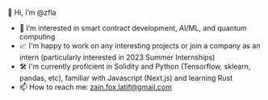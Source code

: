 👋 Hi, I’m @zfla
- 👀 I’m interested in smart contract development, AI/ML, and quantum computing
- 📈 I'm happy to work on any interesting projects or join a company as an intern (particularly interested in 2023 Summer Internships)
- 🛠️ I'm currently proficient in Solidity and Python (Tensorflow, sklearn, pandas, etc), familiar with Javascript (Next.js) and learning Rust
- 📫 How to reach me: zain.fox.latif@gmail.com

<!---
zfla/zfla is a ✨ special ✨ repository because its `README.md` (this file) appears on your GitHub profile.
You can click the Preview link to take a look at your changes.
--->
